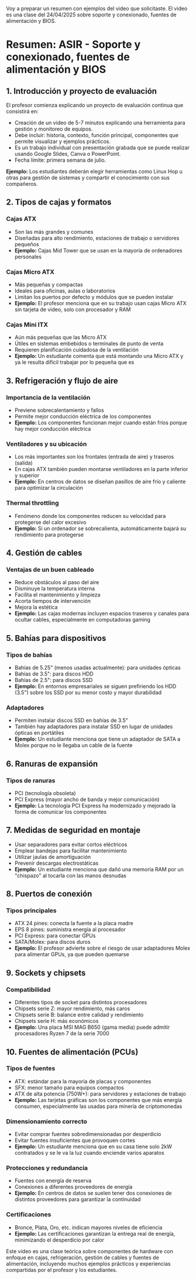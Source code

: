 

Voy a preparar un resumen con ejemplos del video que solicitaste. El video es una clase del 24/04/2025 sobre soporte y conexionado, fuentes de alimentación y BIOS.

# Resumen: ASIR - Soporte y conexionado, fuentes de alimentación y BIOS

## 1. Introducción y proyecto de evaluación

El profesor comienza explicando un proyecto de evaluación continua que consistirá en:
- Creación de un video de 5-7 minutos explicando una herramienta para gestión y monitoreo de equipos.
- Debe incluir: historia, contexto, función principal, componentes que permite visualizar y ejemplos prácticos.
- Es un trabajo individual con presentación grabada que se puede realizar usando Google Slides, Canva o PowerPoint.
- Fecha límite: primera semana de julio.

**Ejemplo:** Los estudiantes deberán elegir herramientas como Linux Hop u otras para gestión de sistemas y compartir el conocimiento con sus compañeros.

## 2. Tipos de cajas y formatos

### Cajas ATX
- Son las más grandes y comunes
- Diseñadas para alto rendimiento, estaciones de trabajo o servidores pequeños
- **Ejemplo:** Cajas Mid Tower que se usan en la mayoría de ordenadores personales

### Cajas Micro ATX
- Más pequeñas y compactas
- Ideales para oficinas, aulas o laboratorios
- Limitan los puertos por defecto y módulos que se pueden instalar
- **Ejemplo:** El profesor menciona que en su trabajo usan cajas Micro ATX sin tarjeta de video, solo con procesador y RAM

### Cajas Mini ITX
- Aún más pequeñas que las Micro ATX
- Útiles en sistemas embebidos o terminales de punto de venta
- Requieren planificación cuidadosa de la ventilación
- **Ejemplo:** Un estudiante comenta que está montando una Micro ATX y ya le resulta difícil trabajar por lo pequeña que es

## 3. Refrigeración y flujo de aire

### Importancia de la ventilación
- Previene sobrecalentamiento y fallos
- Permite mejor conducción eléctrica de los componentes
- **Ejemplo:** Los componentes funcionan mejor cuando están fríos porque hay mejor conducción eléctrica

### Ventiladores y su ubicación
- Los más importantes son los frontales (entrada de aire) y traseros (salida)
- En cajas ATX también pueden montarse ventiladores en la parte inferior y superior
- **Ejemplo:** En centros de datos se diseñan pasillos de aire frío y caliente para optimizar la circulación

### Thermal throttling
- Fenómeno donde los componentes reducen su velocidad para protegerse del calor excesivo
- **Ejemplo:** Si un ordenador se sobrecalienta, automáticamente bajará su rendimiento para protegerse

## 4. Gestión de cables

### Ventajas de un buen cableado
- Reduce obstáculos al paso del aire
- Disminuye la temperatura interna
- Facilita el mantenimiento y limpieza
- Acorta tiempos de intervención
- Mejora la estética
- **Ejemplo:** Las cajas modernas incluyen espacios traseros y canales para ocultar cables, especialmente en computadoras gaming

## 5. Bahías para dispositivos

### Tipos de bahías
- Bahías de 5.25" (menos usadas actualmente): para unidades ópticas
- Bahías de 3.5": para discos HDD
- Bahías de 2.5": para discos SSD
- **Ejemplo:** En entornos empresariales se siguen prefiriendo los HDD (3.5") sobre los SSD por su menor costo y mayor durabilidad

### Adaptadores
- Permiten instalar discos SSD en bahías de 3.5"
- También hay adaptadores para instalar SSD en lugar de unidades ópticas en portátiles
- **Ejemplo:** Un estudiante menciona que tiene un adaptador de SATA a Molex porque no le llegaba un cable de la fuente

## 6. Ranuras de expansión

### Tipos de ranuras
- PCI (tecnología obsoleta)
- PCI Express (mayor ancho de banda y mejor comunicación)
- **Ejemplo:** La tecnología PCI Express ha modernizado y mejorado la forma de comunicar los componentes

## 7. Medidas de seguridad en montaje

- Usar separadores para evitar cortos eléctricos
- Emplear bandejas para facilitar mantenimiento
- Utilizar jaulas de amortiguación
- Prevenir descargas electrostáticas
- **Ejemplo:** Un estudiante menciona que dañó una memoria RAM por un "chispazo" al tocarla con las manos desnudas

## 8. Puertos de conexión

### Tipos principales
- ATX 24 pines: conecta la fuente a la placa madre
- EPS 8 pines: suministra energía al procesador
- PCI Express: para conectar GPUs
- SATA/Molex: para discos duros
- **Ejemplo:** El profesor advierte sobre el riesgo de usar adaptadores Molex para alimentar GPUs, ya que pueden quemarse

## 9. Sockets y chipsets

### Compatibilidad
- Diferentes tipos de socket para distintos procesadores
- Chipsets serie Z: mayor rendimiento, más caros
- Chipsets serie B: balance entre calidad y rendimiento
- Chipsets serie H: más económicos
- **Ejemplo:** Una placa MSI MAG B650 (gama media) puede admitir procesadores Ryzen 7 de la serie 7000

## 10. Fuentes de alimentación (PCUs)

### Tipos de fuentes
- ATX: estándar para la mayoría de placas y componentes
- SFX: menor tamaño para equipos compactos
- ATX de alta potencia (750W+): para servidores y estaciones de trabajo
- **Ejemplo:** Las tarjetas gráficas son los componentes que más energía consumen, especialmente las usadas para minería de criptomonedas

### Dimensionamiento correcto
- Evitar comprar fuentes sobredimensionadas por desperdicio
- Evitar fuentes insuficientes que provoquen cortes
- **Ejemplo:** Un estudiante menciona que en su casa tiene solo 2kW contratados y se le va la luz cuando enciende varios aparatos

### Protecciones y redundancia
- Fuentes con energía de reserva
- Conexiones a diferentes proveedores de energía
- **Ejemplo:** En centros de datos se suelen tener dos conexiones de distintos proveedores para garantizar la continuidad

### Certificaciones
- Bronce, Plata, Oro, etc. indican mayores niveles de eficiencia
- **Ejemplo:** Las certificaciones garantizan la entrega real de energía, minimizando el desperdicio por calor

Este video es una clase teórica sobre componentes de hardware con enfoque en cajas, refrigeración, gestión de cables y fuentes de alimentación, incluyendo muchos ejemplos prácticos y experiencias compartidas por el profesor y los estudiantes.